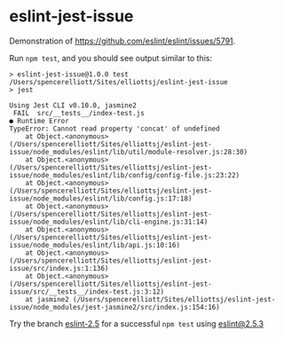# eslint-jest-issue

Demonstration of https://github.com/eslint/eslint/issues/5791.

Run `npm test`, and you should see output similar to this:

```
> eslint-jest-issue@1.0.0 test /Users/spencerelliott/Sites/elliottsj/eslint-jest-issue
> jest

Using Jest CLI v0.10.0, jasmine2
 FAIL  src/__tests__/index-test.js
● Runtime Error
TypeError: Cannot read property 'concat' of undefined
    at Object.<anonymous> (/Users/spencerelliott/Sites/elliottsj/eslint-jest-issue/node_modules/eslint/lib/util/module-resolver.js:28:30)
    at Object.<anonymous> (/Users/spencerelliott/Sites/elliottsj/eslint-jest-issue/node_modules/eslint/lib/config/config-file.js:23:22)
    at Object.<anonymous> (/Users/spencerelliott/Sites/elliottsj/eslint-jest-issue/node_modules/eslint/lib/config.js:17:18)
    at Object.<anonymous> (/Users/spencerelliott/Sites/elliottsj/eslint-jest-issue/node_modules/eslint/lib/cli-engine.js:31:14)
    at Object.<anonymous> (/Users/spencerelliott/Sites/elliottsj/eslint-jest-issue/node_modules/eslint/lib/api.js:10:16)
    at Object.<anonymous> (/Users/spencerelliott/Sites/elliottsj/eslint-jest-issue/src/index.js:1:136)
    at Object.<anonymous> (/Users/spencerelliott/Sites/elliottsj/eslint-jest-issue/src/__tests__/index-test.js:3:12)
    at jasmine2 (/Users/spencerelliott/Sites/elliottsj/eslint-jest-issue/node_modules/jest-jasmine2/src/index.js:154:16)
```

Try the branch [eslint-2.5](https://github.com/elliottsj/eslint-jest-issue/tree/eslint-2.5) for a successful `npm test` using eslint@2.5.3

